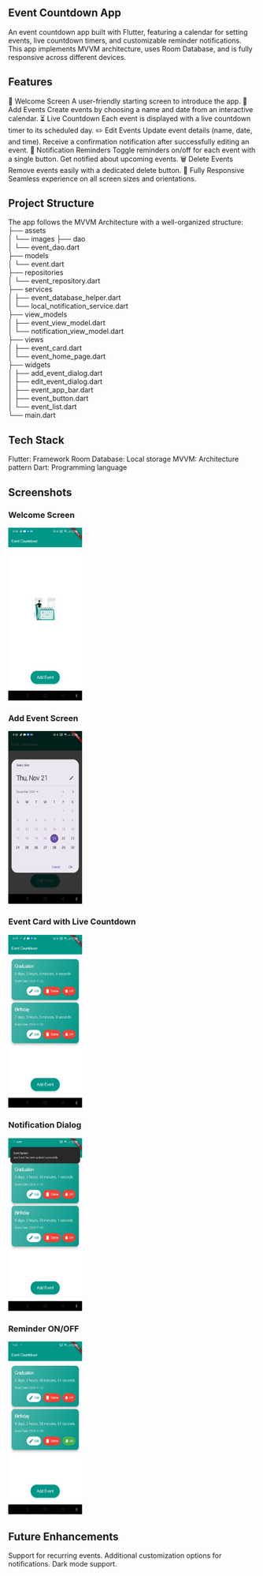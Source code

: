 Event Countdown App
---------------------------
An event countdown app built with Flutter, featuring a calendar for setting events, live countdown timers, and customizable reminder notifications. This app implements MVVM architecture, uses Room Database, and is fully responsive across different devices.

Features
--------------------------
🏁 Welcome Screen
A user-friendly starting screen to introduce the app.
📅 Add Events
Create events by choosing a name and date from an interactive calendar.
⏳ Live Countdown
Each event is displayed with a live countdown timer to its scheduled day.
✏️ Edit Events
Update event details (name, date, and time).
Receive a confirmation notification after successfully editing an event.
🔔 Notification Reminders
Toggle reminders on/off for each event with a single button.
Get notified about upcoming events.
🗑️ Delete Events
Remove events easily with a dedicated delete button.
📱 Fully Responsive
Seamless experience on all screen sizes and orientations.

Project Structure
---------------------------
The app follows the MVVM Architecture with a well-organized structure:
├── assets  
│   └── images
├── dao  
│   └── event_dao.dart  
├── models  
│   └── event.dart  
├── repositories  
│   └── event_repository.dart  
├── services  
│   ├── event_database_helper.dart  
│   └── local_notification_service.dart  
├── view_models  
│   ├── event_view_model.dart  
│   └── notification_view_model.dart  
├── views  
│   ├── event_card.dart  
│   └── event_home_page.dart  
├── widgets  
│   ├── add_event_dialog.dart  
│   ├── edit_event_dialog.dart  
│   ├── event_app_bar.dart  
│   ├── event_button.dart  
│   └── event_list.dart  
└── main.dart

Tech Stack
----------------------------
Flutter: Framework
Room Database: Local storage
MVVM: Architecture pattern
Dart: Programming language

Screenshots
---------------------------
### Welcome Screen
<img src="lib/assets/images/home_page.jpg" alt="Welcome Screen" width="150" height="350"/>

### Add Event Screen
<img src="lib/assets/images/calender_date.jpg" alt="Set Date" width="150" height="350"/>

### Event Card with Live Countdown
<img src="lib/assets/images/event_cards.jpg" alt="Event Card" width="150" height="350"/>

### Notification Dialog
<img src="lib/assets/images/notification_dialog.jpg" alt="Notification Dialog" width="150" height="350"/>

### Reminder ON/OFF
<img src="lib/assets/images/notification_button.jpg" alt="Reminder Button" width="150" height="350"/>


Future Enhancements
-----------------------------
Support for recurring events.
Additional customization options for notifications.
Dark mode support.
